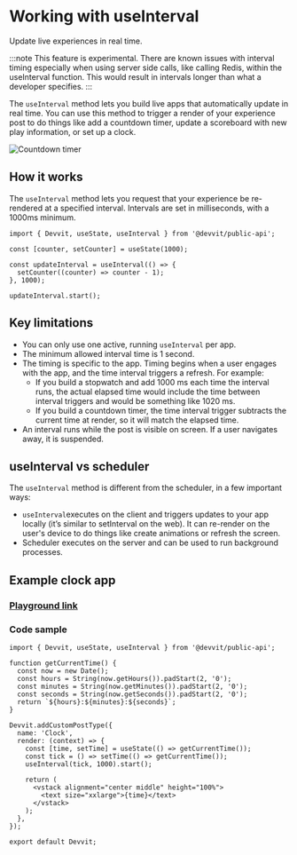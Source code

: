 # Working with useInterval

Update live experiences in real time.

:::note
This feature is experimental. There are known issues with interval timing especially when using server side calls, like calling Redis, within the useInterval function. This would result in intervals longer than what a developer specifies.
:::

The `useInterval` method lets you build live apps that automatically update in real time. You can use this method to trigger a render of your experience post to do things like add a countdown timer, update a scoreboard with new play information, or set up a clock.

![Countdown timer](./assets/custom-posts/custom-posts-useinterval.png)

## How it works

The `useInterval` method lets you request that your experience be re-rendered at a specified interval. Intervals are set in milliseconds, with a 1000ms minimum.

```tsx
import { Devvit, useState, useInterval } from '@devvit/public-api';

const [counter, setCounter] = useState(1000);

const updateInterval = useInterval(() => {
  setCounter((counter) => counter - 1);
}, 1000);

updateInterval.start();
```

## Key limitations

- You can only use one active, running `useInterval` per app.
- The minimum allowed interval time is 1 second.
- The timing is specific to the app. Timing begins when a user engages with the app, and the time interval triggers a refresh. For example:
  - If you build a stopwatch and add 1000 ms each time the interval runs, the actual elapsed time would include the time between interval triggers and would be something like 1020 ms.
  - If you build a countdown timer, the time interval trigger subtracts the current time at render, so it will match the elapsed time.
- An interval runs while the post is visible on screen. If a user navigates away, it is suspended.

## useInterval vs scheduler

The `useInterval` method is different from the scheduler, in a few important ways:

- `useInterval`executes on the client and triggers updates to your app locally (it’s similar to setInterval on the web). It can re-render on the user's device to do things like create animations or refresh the screen.
- Scheduler executes on the server and can be used to run background processes.

## Example clock app

### [Playground link](https://developers.reddit.com/play#pen/N4IgdghgtgpiBcIQBoQGcBOBjBICWUADgPYYAuABMACIwBudeZAvhQGYbFQUDkAAgBN6jMgHpCAVwBGAGzxYAtBEJ4eAHTAa2EsFjJ5iYCgHMYZAMISMGGGDIAVAjAAUASioaKFLIbSUwxADuFAC8FGAwwdQQZC6unt6+lAAWxFZooRQAymQYeGDGzgGBAHSmZAASaRhobq4lhBACORDkzgBMyLwADDzxRolgfhRQ+RKxGWE5eQVFQWVmALJjE3UNTS1tnT19CT5DlGgw+wKT2bn5hcULZFnHhqdrjc1krWQdXTy9-V42ZFZGAAGABJgKl0sx4KDRmBxjA0JDQUcTgjARpmBoNLQGEwSk0BJY-FwAArEPz2ACehBcwASkFg8F45hkxCwAGseMgEjYwEIMIz9rEAB6UEIAPg8Ay8+2GAG19LAukcHE4ALqZQUwEUlCRHFqxZxuUIS8qWay2FWwOoJaVJCj6dmZI3iijKxxW50msxmnmWuI-LyDYVkHVHACSdhgGDoEBkzgdbK6AEZuqn6n43m5MVKKH8ARRnDbAwAeOgZx2xvDGMCwOwhHhYC1RkZ4AQCGQwHgUZIwKvJMghNQgFPdACkQ7FRcDFGLwddeAAXjB60KhTJWqYeGLgAqYMxi6Jg5Oc14D2XXuzj9OAxiwMx+hotSRyBQhGwIBIZJRsSINCgQHQUZoAYYAIEmzBAA)

### Code sample

```tsx
import { Devvit, useState, useInterval } from '@devvit/public-api';

function getCurrentTime() {
  const now = new Date();
  const hours = String(now.getHours()).padStart(2, '0');
  const minutes = String(now.getMinutes()).padStart(2, '0');
  const seconds = String(now.getSeconds()).padStart(2, '0');
  return `${hours}:${minutes}:${seconds}`;
}

Devvit.addCustomPostType({
  name: 'Clock',
  render: (context) => {
    const [time, setTime] = useState(() => getCurrentTime());
    const tick = () => setTime(() => getCurrentTime());
    useInterval(tick, 1000).start();

    return (
      <vstack alignment="center middle" height="100%">
        <text size="xxlarge">{time}</text>
      </vstack>
    );
  },
});

export default Devvit;
```
